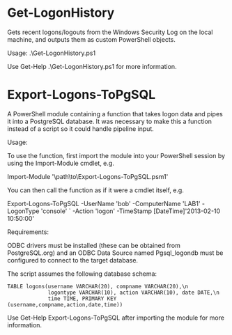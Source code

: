 Get-LogonHistory
================

Gets recent logons/logouts from the Windows Security Log on the local
machine, and outputs them as custom PowerShell objects.

Usage: .\Get-LogonHistory.ps1

Use Get-Help .\Get-LogonHistory.ps1 for more information.

Export-Logons-ToPgSQL
=====================

A PowerShell module containing a function that takes logon data and 
pipes it into a PostgreSQL database. It was necessary to make this a
function instead of a script so it could handle pipeline input.

Usage:

To use the function, first import the module into your PowerShell
session by using the Import-Module cmdlet, e.g.

Import-Module '\\path\to\Export-Logons-ToPgSQL.psm1'

You can then call the function as if it were a cmdlet itself, e.g.

Export-Logons-ToPgSQL -UserName 'bob' -ComputerName 'LAB1' -LogonType 'console' `
                      -Action 'logon' -TimeStamp [DateTime]'2013-02-10 10:50:00'

Requirements:

ODBC drivers must be installed (these can be obtained from PostgreSQL.org)
and an ODBC Data Source named Pgsql_logondb must be configured to connect to the
target database.

The script assumes the following database schema:

	TABLE logons(username VARCHAR(20), compname VARCHAR(20),\n
				 logontype VARCHAR(10), action VARCHAR(10), date DATE,\n
				 time TIME, PRIMARY KEY (username,compname,action,date,time))

Use Get-Help Export-Logons-ToPgSQL after importing the module for more
information.